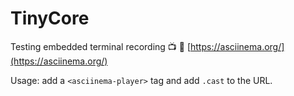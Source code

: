 # TinyCore

Testing embedded terminal recording :tv: :movie_camera: [https://asciinema.org/](https://asciinema.org/)

Usage: add a `<asciinema-player>` tag and add `.cast` to the URL.

<asciinema-player autoplay=true src="https://asciinema.org/a/zCvjeHHwMt70RHJn6l81XjLn0.cast"></asciinema-player>

<asciinema-player autoplay=true cols="40" rows="12" src="https://asciinema.org/a/zCvjeHHwMt70RHJn6l81XjLn0.cast"></asciinema-player>

<asciinema-player autoplay=true src="https://asciinema.org/a/AEVKUjbdC6TWDLXSp8ztXjte9.cast"></asciinema-player>

